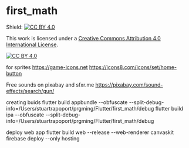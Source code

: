 # first_math

Shield: [![CC BY 4.0][cc-by-shield]][cc-by]

This work is licensed under a
[Creative Commons Attribution 4.0 International License][cc-by].

[![CC BY 4.0][cc-by-image]][cc-by]

[cc-by]: http://creativecommons.org/licenses/by/4.0/
[cc-by-image]: https://i.creativecommons.org/l/by/4.0/88x31.png
[cc-by-shield]: https://img.shields.io/badge/License-CC%20BY%204.0-lightgrey.svg

for sprites
https://game-icons.net
https://icons8.com/icons/set/home-button

Free sounds on pixabay and sfxr.me
https://pixabay.com/sound-effects/search/gun/

creating buids
flutter build appbundle --obfuscate --split-debug-info=/Users/stuartrapoport/prgming/Flutter/first_math/debug
flutter build ipa --obfuscate --split-debug-info=/Users/stuartrapoport/prgming/Flutter/first_math/debug

deploy web app
flutter build web --release --web-renderer canvaskit
firebase deploy --only hosting
